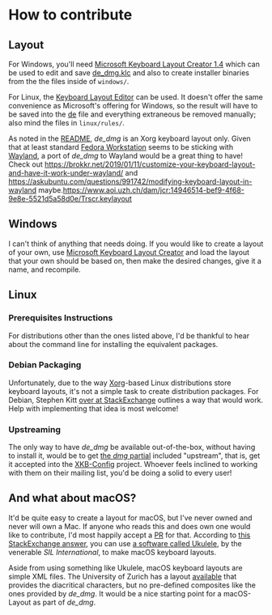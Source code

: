 # How to contribute

## Layout

For Windows, you'll need [Microsoft Keyboard Layout Creator 1.4](https://www.microsoft.com/en-us/download/details.aspx?id=22339) which can be used to edit and save [de_dmg.klc](de_dmg.klc) and also to create installer binaries from the the files inside of `windows/`.

For Linux, the [Keyboard Layout Editor](https://code.google.com/archive/p/keyboardlayouteditor/) can be used. It doesn't offer the same convenience as Microsoft's offering for Windows, so the result will have to be saved into the [de](linux/symbols/de) file and everything extraneous be removed manually; also mind the files in `linux/rules/`.

As noted in the [README](README.md), _de_dmg_ is an Xorg keyboard layout only. Given that at least standard [Fedora Workstation](https://getfedora.org/de/workstation/) seems to be sticking with [Wayland](https://wayland.freedesktop.org/), a port of _de_dmg_ to Wayland would be a great thing to have! Check out https://brokkr.net/2019/01/11/customize-your-keyboard-layout-and-have-it-work-under-wayland/ and https://askubuntu.com/questions/991742/modifying-keyboard-layout-in-wayland maybe.https://www.aoi.uzh.ch/dam/jcr:14946514-bef9-4f68-9e8e-5521d5a58d0e/Trscr.keylayout

## Windows

I can't think of anything that needs doing. If you would like to create a layout of your own, use [Microsoft Keyboard Layout Creator](https://www.microsoft.com/en-us/download/details.aspx?id=22339) and load the layout that your own should be based on, then make the desired changes, give it a name, and recompile.

## Linux 

### Prerequisites Instructions

For distributions other than the ones listed above, I'd be thankful to hear about the command line for installing the equivalent packages.

### Debian Packaging

Unfortunately, due to the way [Xorg](https://www.x.org/wiki/)-based Linux distributions store keyboard layouts, it's not a simple task to create distribution packages. For Debian, Stephen Kitt [over at StackExchange](https://unix.stackexchange.com/a/525397/131503) outlines a way that would work. Help with implementing that idea is most welcome!

### Upstreaming

The only way to have _de_dmg_ be available out-of-the-box, without having to install it, would be to get [the _dmg_ partial](https://github.com/sixtyfive/de_dmg/blob/master/linux/symbols/de) included "upstream", that is, get it accepted into the [XKB-Config](https://www.freedesktop.org/wiki/Software/XKeyboardConfig/Development/) project. Whoever feels inclined to working with them on their mailing list, you'd be doing a solid to every user!

## And what about macOS?

It'd be quite easy to create a layout for macOS, but I've never owned and never will own a Mac. If anyone who reads this and does own one would like to contribute, I'd most happily accept a [PR]((https://github.com/sixtyfive/de_dmg/compare)) for that. According to [this StackExchange answer](https://superuser.com/questions/665494/how-to-make-a-custom-keyboard-layout-in-os-x), you can use [a software called Ukulele](http://scripts.sil.org/cms/scripts/page.php?site_id=nrsi&id=ukelele), by the venerable _SIL International_, to make macOS keyboard layouts.

Aside from using something like Ukulele, macOS keyboard layouts are simple XML files. The University of Zurich has a layout [available](https://www.aoi.uzh.ch/de/islamwissenschaft/it/transcription/tastaturmacosx.html) that provides the diacritical characters, but no pre-defined composites like the ones provided by _de_dmg_. It would be a nice starting point for a macOS-Layout as part of _de_dmg_.
